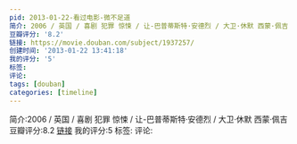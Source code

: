 ```yaml
---
pid: 2013-01-22-看过电影-微不足道
简介: 2006 / 英国 / 喜剧 犯罪 惊悚 / 让-巴普蒂斯特·安德烈 / 大卫·休默 西蒙·佩吉
豆瓣评分: '8.2'
链接: https://movie.douban.com/subject/1937257/
创建时间: '2013-01-22 13:41:18'
我的评分: '5'
标签:
评论:
tags: [douban]
categories: [timeline]
---
```

简介:2006 / 英国 / 喜剧 犯罪 惊悚 / 让-巴普蒂斯特·安德烈 / 大卫·休默 西蒙·佩吉
豆瓣评分:8.2
[链接](https://movie.douban.com/subject/1937257/)
我的评分:5
标签:
评论:
